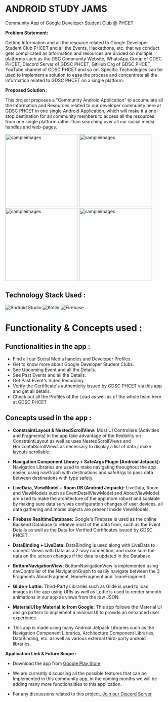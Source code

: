 # ANDROID STUDY JAMS

Community App of Google Developer Student Club @ PHCET

<b> Problem Statement: </b>

Getting Information and all the resource related to Google Developer Student Club PHCET and all the Events, Hackathons, etc. that we conduct gets complicated as Information and resources are divided on multiple platforms such as the DSC Community Website, WhatsApp Group of GDSC PHCET, Discord Server of GDSC PHCET, GitHub Org of GDSC PHCET, YouTube channel of GDSC PHCET and so on. Specific Technologies can be used to Implement a solution to ease the process and concentrate all the Information related to GDSC PHCET on a single platform.

<b> Proposed Solution : </b>

This project proposes a "Community Android Application" to accumulate all the Information and Resources related to our developer community here at GDSC PHCET in one single Android Application, which will make it a one-stop destination for all community members to access all the resources from one single platform rather than searching over all our social media handles and web-pages.

<!--<img width="700" alt="sampleimages" src="https://cdn.discordapp.com/attachments/881638762877177858/930102135998263316/unknown.png">-->
<img width="230" alt="sampleimages" src="https://play-lh.googleusercontent.com/D0TXpAEVitRAJO4SKkBNttqbP9VKE-qCijFL8aMihVbIzhOeQVYY8__GwgnN23_FCJh7=w1920-h929-rw"> <img width="230" alt="sampleimages" src="https://play-lh.googleusercontent.com/N-ZEC3FDJC_nC9B5RDs06YI8S0UrIVvBuxnKkDokNtQzkJHUXT0svwYm--MVlYSSMw=w1920-h929-rw"> <img width="230" alt="sampleimages" src="https://play-lh.googleusercontent.com/0cKOYOfXJfaJ0TdNDYsr5p6wb6-4UrQYG1XJJn67YUL_YZSjTg5_1ST8HHTLvR8x9IE=w1920-h929-rw"> <img width="230" alt="sampleimages" src="https://play-lh.googleusercontent.com/FUfJxnoPn0yybqMcVOmLLFTA78LH9MHzC9lKSL9HdcnfaWJCUIttc53KKcpuw7HLUpM=w1920-h929-rw">

## Technology Stack Used :
![Android Studio](https://img.shields.io/badge/Android%20Studio-3DDC84.svg?style=for-the-badge&logo=android-studio&logoColor=white)
![Kotlin](https://img.shields.io/badge/kotlin-%230095D5.svg?style=for-the-badge&logo=kotlin&logoColor=white)
![Firebase](https://img.shields.io/badge/firebase-%23039BE5.svg?style=for-the-badge&logo=firebase)

    	  	
# <b> Functionality & Concepts used : </b>


## Functionalities in the app :

- Find all our Social Media handles and Developer Profiles.
- Get to know more about Google Developer Student Clubs.
- See Upcoming Event and all the Details.
- See Past Events and all the Details.
- Get Past Event's Video Recording.
- Verify the Certificate's authenticity issued by GDSC PHCET via this app and get all details.
- Check out all the Profiles of the Lead as well as of the whole team here at GDSC PHCET

## Concepts used in the app :

- **ConstraintLayout & NestedScrollView:** Most UI Controllers (Activities and Fragments) in the app take advantage of the flexibility on ConstraintLayout as well as uses NestedScrollViews and HorizontalScrollViews as necessary to display a list of data / make layouts scrollable.
- **Navigation Component Library + SafeArgs Plugin (Android Jetpack):** Navigation Libraries are used to make navigating throughout the app easier, using navGraph with destinations and safeArgs to pass data between destinations with type safety.
- **LiveData, ViewModel + Room DB (Android Jetpack):** LiveData, Room and ViewModels such as EventDetailViewModel and AboutViewModel are used to make the architecture of the app more robust and scalable by making sure data survives configuration changes of user devices, all data gathering and model objects are present inside ViewModels.

- **Firebase RealtimeDatabase:** Google's Firebase is used as the online Backend Database to retrieve most of the data from, such as the Event Details as well as the Data for Verified Certificates issued by GDSC PHCET.
- **DataBinding + LiveData:** DataBinding is used along with LiveData to connect Views with Data as a 2-way connection, and make sure the data on the screen changes if the data is updated in the Database.
- **BottomNavigationView:** BottomNavigationView is implemented using navController of the NavigationGraph to easily navigate between the 3 Fragments AboutFragment, HomeFragment and TeamFragment.

- **Glide + Lottie:** Third-Party Libraries such as Glide is used to load images in the app using URIs as well as Lottie is used to render smooth animations in our app as views from the raw JSON.
- **MaterialUI by Material.io from Google:** This app follows the Material UI design pattern to implement a minimal UI to provide an enhanced user experience.
- This app is made using many Android Jetpack Libraries such as the Navigation Component Libraries, Architecture Component Libraries, DataBinding, etc. as well as various external third-party android libraries.

<b> Application Link & Future Scope : </b>

- Download the app from [Google Play Store](https://play.google.com/store/apps/details?id=com.finite.gdscphcet)

<!--- The app is in the Alpha stage current and is being tested, discussed and developed by the student developers here at GDSC PHCET, the app will be released to the Google Play Store as soon as it's ready for the Beta Release. For now, the app can be downloaded from : [CLICK HERE](https://github.com/DSC-PHCET/gdsc-android-app/releases/download/v1.0.0-alpha/gdsc-phcet-alpha-1.0.0.apk)-->

- We are currently discussing all the possible features that can be Implemented in this community app, in the coming months we will be adding many more functionalities to this application.

- For any discussions related to this project, [Join our Discord Server](https://discord.gg/pPyW66y545)
